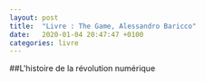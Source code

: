 ```yaml
---
layout: post
title:  "Livre : The Game, Alessandro Baricco"
date:   2020-01-04 20:47:47 +0100
categories: livre
---
```

##L'histoire de la révolution numérique
